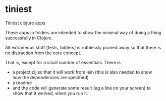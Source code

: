 # tiniest
Tiniest clojure apps

These apps in folders are intended to show the minimal way of doing a thing successfully in Clojure.

All extraneous stuff (tests, folders) is ruthlessly pruned away so that there is no distraction from the core concept.

That is, except for a small number of essentials. There is 
- a project.clj so that it will work from lein (this is also needed to show how the dependencies are specified)  
- a readme  
- and the code will generate some result (eg a line on your screen) to show that it worked, when you run it.

